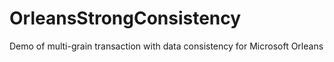 # OrleansStrongConsistency
Demo of multi-grain transaction with data consistency for Microsoft Orleans
